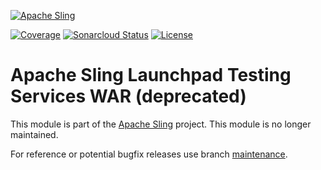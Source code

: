 [![Apache Sling](https://sling.apache.org/res/logos/sling.png)](https://sling.apache.org)

&#32;[![Coverage](https://sonarcloud.io/api/project_badges/measure?project=apache_sling-org-apache-sling-launchpad-test-services-war&metric=coverage)](https://sonarcloud.io/dashboard?id=apache_sling-org-apache-sling-launchpad-test-services-war)&#32;[![Sonarcloud Status](https://sonarcloud.io/api/project_badges/measure?project=apache_sling-org-apache-sling-launchpad-test-services-war&metric=alert_status)](https://sonarcloud.io/dashboard?id=apache_sling-org-apache-sling-launchpad-test-services-war) [![License](https://img.shields.io/badge/License-Apache%202.0-blue.svg)](https://www.apache.org/licenses/LICENSE-2.0)

# Apache Sling Launchpad Testing Services WAR (deprecated)

This module is part of the [Apache Sling](https://sling.apache.org) project. This module is no longer maintained.

For reference or potential bugfix releases use branch [maintenance](https://github.com/apache/sling-org-apache-sling-launchpad-test-services-war/tree/maintenance).
